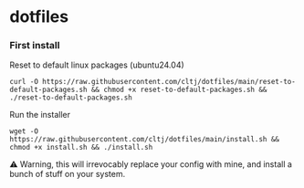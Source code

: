 # dotfiles

### First install

Reset to default linux packages (ubuntu24.04)
```
curl -O https://raw.githubusercontent.com/cltj/dotfiles/main/reset-to-default-packages.sh && chmod +x reset-to-default-packages.sh && ./reset-to-default-packages.sh
```

Run the installer
```
wget -O https://raw.githubusercontent.com/cltj/dotfiles/main/install.sh && chmod +x install.sh && ./install.sh 
```

⚠️  Warning, this will irrevocably replace your config with mine, and install a bunch of stuff on your system.
